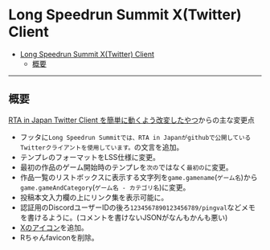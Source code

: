 # Long Speedrun Summit X(Twitter) Client

<!-- TOC depthFrom:1 depthTo:3 insertAnchor:false orderedList:false -->

- [Long Speedrun Summit X(Twitter) Client](#long-speedrun-summit-xtwitter-client)
  - [概要](#概要)

<!-- /TOC -->

----

## 概要

[RTA in Japan Twitter Client を簡単に動くよう改変したやつ](https://github.com/pingval/rta-in-japan-twitter-client)からの主な変更点
- フッタに`Long Speedrun Summitでは、RTA in Japanがgithubで公開しているTwitterクライアントを使用しています。`の文言を追加。
- テンプレのフォーマットをLSS仕様に変更。
- 最初の作品のゲーム開始時のテンプレを`次の`ではなく`最初の`に変更。
- 作品一覧のリストボックスに表示する文字列を`game.gamename`(`ゲーム名`)から`game.gameAndCategory`(`ゲーム名 - カテゴリ名`)に変更。
- 投稿本文入力欄の上にリンク集を表示可能に。
- 認証用のDiscordユーザーIDの後ろ`1234567890123456789/pingval`などメモを書けるように。(コメントを書けないJSONがなんもかんも悪い)
- [Xのアイコン](https://about.x.com/ja/who-we-are/brand-toolkit)を追加。
- Rちゃんfaviconを削除。
